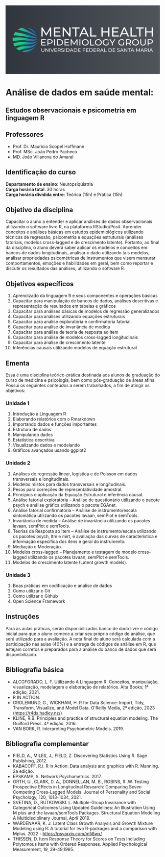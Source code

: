 ![Logo Mental Health Epidemiology Group](imagens/full_logo_color.png)

# Análise de dados em saúde mental: 
## Estudos observacionais e psicometria em linguagem R    
  
## Professores
- Prof. Dr. Maurício Scopel Hoffmann
- Prof. MSc. João Pedro Pacheco
- MD. João Villanova do Amaral

## Identificação do curso  
**Departamento de ensino**: Neuropsiquiatria  
**Carga horária total**: 30 horas  
**Carga horária dividida entre**: Teórica (15h) e Prática (15h).  

## Objetivo da disciplina  
Capacitar o aluno a entender e aplicar análises de dados observacionais utilizando o software livre R, na plataforma RStudio/Posit. Aprender conceitos e análises básicas em estudos epidemiológicos utilizando técnicas de regressão, psicometria e equações estruturais (análises fatoriais, modelos cross-lagged e de crescimento latente). Portanto, ao final da disciplina, o aluno deverá saber aplicar os modelos e conceitos em bancos de dados longitudinais, analisar o dado utilizando tais modelos, analisar propriedades psicométricas de instrumentos que visem mensurar comportamentos, emoções e habilidades em geral, bem como reportar e discutir os resultados das análises, utilizando o software R.

## Objetivos específicos  
1. Aprendizado da linguagem R e seus componentes e operações básicas
2. Capacitar para manipulação de bancos de dados, análises descritivas e representação de resultados em tabelas e gráficos
3. Capacitar para análises básicas de modelos de regressão generalizados
4. Capacitar para análises utilizando equações estruturais
5. Capacitar para análise exploratória e confirmatória fatorial.
6. Capacitar para análise de invariância de medida
7. Capacitar para análise de teoria de resposta ao item
8. Capacitar para análise de modelos cross-lagged longitudinais
9. Capacitar para análise de crescimento latente
10. Inferências causais utilizando modelos de equação estrutural

## Ementa  
Essa é uma disciplina teórico-prática destinada aos alunos de graduação do curso de medicina e psicologia, bem como pós-graduação de áreas afins. Possui os seguintes conteúdos a serem trabalhados, a fim de atingir os objetivos:

### Unidade 1  
1. Introdução à Linguagem R  
2. Elaborando relatórios com o Rmarkdown  
3. Importando dados e funções importantes  
4. Estrutura de dados  
5. Manipulando dados  
6. Estatística descritiva  
7. Visualizando dados e modelando  
8. Gráficos avançados usando ggplot2  

### Unidade 2  
1. Análises de regressão linear, logística e de Poisson em dados transversais e longitudinais.
2. Modelos mistos para dados transversais e longitudinais.
3. Pesos para correções de representatividade amostral.
4. Princípios e aplicação da Equação Estrutural e inferência causal.
5. Análise fatorial exploratória – Análise de questionário utilizando o pacote psych e análise gráfica utilizando o pacote EGAnet.
6. Análise fatorial confirmatória – Análise de instrumento/escala sintomática utilizando os pacotes lavaan, semPlot e semTools.
7. Invariância de medida – Análise de invariância utilizando os pacotes lavaan, semPlot e semTools.
8. Teorias da Resposta ao Item – Análise de instrumento/escala utilizando os pacotes psych, ltm e mirt, e avaliação das curvas de característica e informação específica dos itens e geral do instrumento.
9. Mediação e Moderação.
10. Modelos cross-lagged – Planejamento e testagem de modelo cross-lagged utilizando os pacotes lavaan, semPlot e semTools.
11. Modelos de crescimento latente (Latent growth models).

### Unidade 3  
1. Boas práticas em codificação e analise de dados  
2. Como utilizar o Git  
3. Como utilizar o Github  
4. Open Science Framework  

## Instruções  
Para as aulas práticas, serão disponibilizados banco de dado livre e código inicial para que o aluno comece a criar seu próprio código de análise, que será utilizado para a avaliação. A nota final do aluno será calculada com a participação nas aulas (40%) e a entrega de códigos de análise em R, que estejam corretos e preparados para a análise do banco de dados que será disponibilizado. 

## Bibliografia básica  
- ALCOFORADO, L. F. Utilizando A Linguagem R: Conceitos, manipulação, visualização, modelagem e elaboração de relatórios. Alta Books; 1ª edição, 2021.
- R IN ACTION.
- GROLEMUND, G., WICKHAM, H. R for Data Science: Import, Tidy, Transform, Visualize, and Model Data. O'Reilly Media, 2ª edição, 2023 (https://r4ds.hadley.nz/)
- KLINE, R.B. Principles and practice of structural equation modeling. The Guilford Press. 4ª edição, 2016.
- VAN BORK, R. Interpreting Psychometric Models. 2019.

## Bibliografia complementar  
- FIELD, A., MILES, J., FIELD, Z. Discovering Statistics Using R. Sage Publishing, 2012.
- KABACOFF, R.I. R in Action: Data analysis and graphics with R. Manning. 2a edição.
- EPSKAMP, S. Network Psychometrics. 2017.
- ORTH, U., CLARK, D. A., DONNELLAN, M. B., ROBINS, R .W. Testing Prospective Effects in Longitudinal Research: Comparing Seven Competing Cross-Lagged Models. Journal of Personality and Social Psychology, 120, 1013-1034, 2021.
- SVETINA, D., RUTKOWSKI. L. Multiple-Group Invariance with Categorical Outcomes Using Updated Guidelines: An Illustration Using M plus and the lavaan/semTools Packages. Structural Equation Modeling A Multidisciplinary Journal, April 2019.
- WARDENAAR, K. J. Latent Class Growth Analysis and Growth Mixture Modeling using R: A tutorial for two R-packages and a comparison with Mplus. 2022 - https://psyarxiv.com/m58wx/
- THISSEN, D. Item Response Theory for Scores on Tests Including Polytomous Items with Ordered Responses. Applied Psychological Measurement, 19, 39-49,1995.

